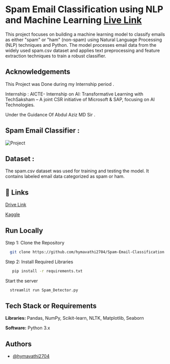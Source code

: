 
# Spam Email Classification using NLP and Machine Learning [Live Link ](https://spam-email-classification-by-hymavathi.streamlit.app/)

 This project focuses on building a machine learning model to classify emails as either "spam" or "ham" (non-spam) using Natural Language Processing (NLP) techniques and Python. The model processes email data from the widely used spam.csv dataset and applies text preprocessing and feature extraction techniques to train a robust classifier.


## Acknowledgements

 This Project was Done during my Internship period . 

 Internship : AICTE- Internship on AI: Transformative Learning with TechSaksham – A joint CSR initiative of Microsoft & SAP, focusing on AI Technologies. 

Under the Guidance Of Abdul Aziz MD Sir . 
## Spam Email Classifier :

![Project ](https://github.com/user-attachments/assets/180e7a54-cda2-4e8e-9ee7-80f89bed8cef)

## Dataset :

The spam.csv dataset was used for training and testing the model. It contains labeled email data categorized as spam or ham.

## 🔗 Links
[Drive Link ](https://drive.google.com/file/d/1VTcau-3BifmqJkxuYaMQUcE18D1T2mig/view)

[Kaggle](https://www.kaggle.com/code/mfaisalqureshi/email-spam-detection-98-accuracy/input)

## Run Locally

Step 1: Clone the Repository

```bash
  git clone https://github.com/hymavathi2704/Spam-Email-Classification
```

Step 2: Install Required Libraries

```bash
   pip install -r requirements.txt 
```

Start the server 

```bash
  streamlit run Spam_Detector.py
```


## Tech Stack or Requirements

**Libraries:** Pandas, NumPy, Scikit-learn, NLTK, Matplotlib, Seaborn

**Software:** Python 3.x



## Authors

- [@hymavathi2704](https://www.github.com/hymavathi2704)

